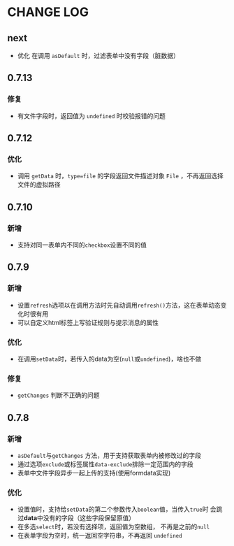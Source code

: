 # CHANGE LOG

## next

- 优化 在调用 `asDefault` 时，过滤表单中没有字段（脏数据）

## 0.7.13

### 修复

- 有文件字段时，返回值为 `undefined` 时校验报错的问题

## 0.7.12

### 优化

- 调用 `getData` 时，`type=file` 的字段返回文件描述对象 `File` ，不再返回选择文件的虚拟路径

## 0.7.10

### 新增
 
- 支持对同一表单内不同的`checkbox`设置不同的值

## 0.7.9

### 新增

- 设置`refresh`选项以在调用方法时先自动调用`refresh()`方法，这在表单动态变化时很有用
- 可以自定义html标签上写验证规则与提示消息的属性

### 优化

- 在调用`setData`时，若传入的data为空(`null`或`undefined`)，啥也不做

### 修复

- `getChanges` 判断不正确的问题

## 0.7.8

### 新增

- `asDefault`与`getChanges` 方法，用于支持获取表单内被修改过的字段
- 通过选项`exclude`或标签属性`data-exclude`排除一定范围内的字段
- 表单中文件字段异步一起上传的支持(使用formdata实现)

### 优化

- 设置值时，支持给`setData`的第二个参数传入`boolean`值，当传入`true`时
会跳过**data**中没有的字段（这些字段保留原值）
- 在多选`select`时，若没有选择项，返回值为空数组， 不再是之前的`null`
- 在表单字段为空时，统一返回空字符串，不再返回 `undefined`